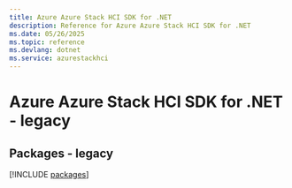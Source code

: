 ```yaml
---
title: Azure Azure Stack HCI SDK for .NET
description: Reference for Azure Azure Stack HCI SDK for .NET
ms.date: 05/26/2025
ms.topic: reference
ms.devlang: dotnet
ms.service: azurestackhci
---
```

# Azure Azure Stack HCI SDK for .NET - legacy
## Packages - legacy
[!INCLUDE [packages](azure-stack-hci-index.md)]
